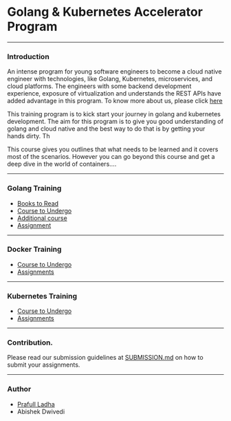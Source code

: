 # Golang & Kubernetes Accelerator Program
---
### Introduction

An intense program for young software engineers to become a cloud native engineer with technologies, like Golang, Kubernetes, microservices, and cloud platforms. The engineers with some backend development experience, exposure of virtualization and understands the REST APIs have added advantage in this program. 
To know more about us, please click [here](https://www.velotio.com/cloud-native-accelerator-program)

This training program is to kick start your journey in golang and kubernetes development. The aim for this program is to give you
good understanding of golang and cloud native and the best way to do that is by getting your hands dirty. Th

This course gives you outlines that what needs to be learned and it covers most of the scenarios. However you can go beyond this
course and get a deep dive in the world of containers....

---

### Golang Training

- [Books to Read](https://gobyexample.com/)
- [Course to Undergo](https://www.youtube.com/watch?v=YS4e4q9oBaU)
- [Additional course](https://www.udemy.com/course/go-the-complete-developers-guide/?ranMID=39197&ranEAID=JVFxdTr9V80&ranSiteID=JVFxdTr9V80-lbOVF3Q_nKg.LLYxMkWLLg&LSNPUBID=JVFxdTr9V80&utm_source=aff-campaign&utm_medium=udemyads)
- [Assignment]()
---

### Docker Training

- [Course to Undergo](https://www.udemy.com/course/learn-docker/)
- [Assignments]()

---

### Kubernetes Training

- [Course to Undergo](https://www.udemy.com/course/certified-kubernetes-application-developer/)
- [Assignments]()

---

### Contribution.

Please read our submission guidelines at [SUBMISSION.md]() on how to submit your assignments. 

---

### Author

- [Prafull Ladha](https://github.com/prafull01)
- Abishek Dwivedi
